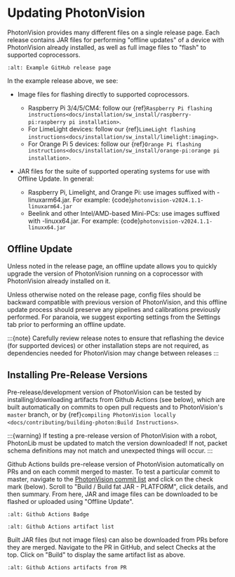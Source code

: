 # Updating PhotonVision

PhotonVision provides many different files on a single release page. Each release contains JAR files for performing "offline updates" of a device with PhotonVision already installed, as well as full image files to "flash" to supported coprocessors.

```{image} images/release-page.png
:alt: Example GitHub release page
```

In the example release above, we see:

- Image files for flashing directly to supported coprocessors.

  - Raspberry Pi 3/4/5/CM4: follow our {ref}`Raspberry Pi flashing instructions<docs/installation/sw_install/raspberry-pi:raspberry pi installation>`.
  - For LimeLight devices: follow our {ref}`LimeLight flashing instructions<docs/installation/sw_install/limelight:imaging>`.
  - For Orange Pi 5 devices: follow our {ref}`Orange Pi flashing instructions<docs/installation/sw_install/orange-pi:orange pi installation>`.

- JAR files for the suite of supported operating systems for use with Offline Update. In general:

  - Raspberry Pi, Limelight, and Orange Pi: use images suffixed with -linuxarm64.jar. For example: {code}`photonvision-v2024.1.1-linuxarm64.jar`
  - Beelink and other Intel/AMD-based Mini-PCs: use images suffixed with -linuxx64.jar. For example: {code}`photonvision-v2024.1.1-linuxx64.jar`

## Offline Update

Unless noted in the release page, an offline update allows you to quickly upgrade the version of PhotonVision running on a coprocessor with PhotonVision already installed on it.

Unless otherwise noted on the release page, config files should be backward compatible with previous version of PhotonVision, and this offline update process should preserve any pipelines and calibrations previously performed. For paranoia, we suggest exporting settings from the Settings tab prior to performing an offline update.

:::{note}
Carefully review release notes to ensure that reflashing the device (for supported devices) or other installation steps are not required, as dependencies needed for PhotonVision may change between releases
:::

## Installing Pre-Release Versions

Pre-release/development version of PhotonVision can be tested by installing/downloading artifacts from Github Actions (see below), which are built automatically on commits to open pull requests and to PhotonVision's `master` branch, or by {ref}`compiling PhotonVision locally <docs/contributing/building-photon:Build Instructions>`.

:::{warning}
If testing a pre-release version of PhotonVision with a robot, PhotonLib must be updated to match the version downloaded! If not, packet schema definitions may not match and unexpected things will occur.
:::

Github Actions builds pre-release version of PhotonVision automatically on PRs and on each commit merged to master. To test a particular commit to master, navigate to the [PhotonVision commit list](https://github.com/PhotonVision/photonvision/commits/master/) and click on the check mark (below). Scroll to "Build / Build fat JAR - PLATFORM", click details, and then summary. From here, JAR and image files can be downloaded to be flashed or uploaded using "Offline Update".

```{image} images/gh_actions_1.png
:alt: Github Actions Badge
```

```{image} images/gh_actions_2.png
:alt: Github Actions artifact list
```

Built JAR files (but not image files) can also be downloaded from PRs before they are merged. Navigate to the PR in GitHub, and select Checks at the top. Click on "Build" to display the same artifact list as above.

```{image} images/gh_actions_3.png
:alt: Github Actions artifacts from PR
```
